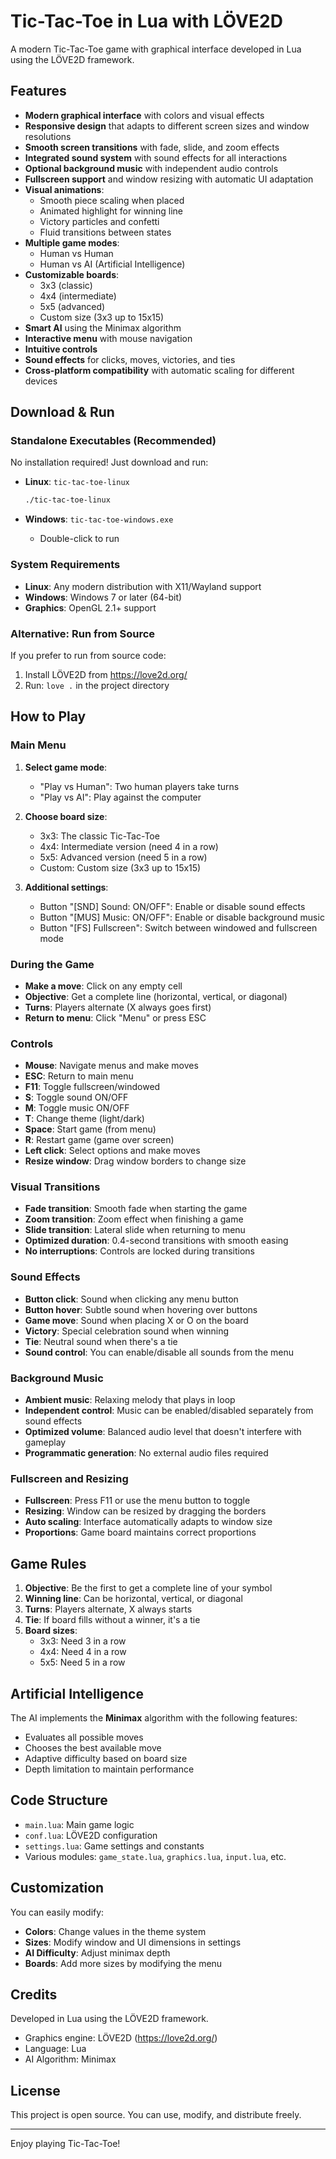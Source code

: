# Tic-Tac-Toe in Lua with LÖVE2D

A modern Tic-Tac-Toe game with graphical interface developed in Lua using the LÖVE2D framework.

## Features

- **Modern graphical interface** with colors and visual effects
- **Responsive design** that adapts to different screen sizes and window resolutions
- **Smooth screen transitions** with fade, slide, and zoom effects
- **Integrated sound system** with sound effects for all interactions
- **Optional background music** with independent audio controls
- **Fullscreen support** and window resizing with automatic UI adaptation
- **Visual animations**:
  - Smooth piece scaling when placed
  - Animated highlight for winning line
  - Victory particles and confetti
  - Fluid transitions between states
- **Multiple game modes**:
  - Human vs Human
  - Human vs AI (Artificial Intelligence)
- **Customizable boards**:
  - 3x3 (classic)
  - 4x4 (intermediate)
  - 5x5 (advanced)
  - Custom size (3x3 up to 15x15)
- **Smart AI** using the Minimax algorithm
- **Interactive menu** with mouse navigation
- **Intuitive controls**
- **Sound effects** for clicks, moves, victories, and ties
- **Cross-platform compatibility** with automatic scaling for different devices

## Download & Run

### Standalone Executables (Recommended)
No installation required! Just download and run:

- **Linux**: `tic-tac-toe-linux` 
  ```bash
  ./tic-tac-toe-linux
  ```

- **Windows**: `tic-tac-toe-windows.exe`
  - Double-click to run

### System Requirements
- **Linux**: Any modern distribution with X11/Wayland support
- **Windows**: Windows 7 or later (64-bit)
- **Graphics**: OpenGL 2.1+ support

### Alternative: Run from Source
If you prefer to run from source code:
1. Install LÖVE2D from https://love2d.org/
2. Run: `love .` in the project directory

## How to Play

### Main Menu
1. **Select game mode**:
   - "Play vs Human": Two human players take turns
   - "Play vs AI": Play against the computer

2. **Choose board size**:
   - 3x3: The classic Tic-Tac-Toe
   - 4x4: Intermediate version (need 4 in a row)
   - 5x5: Advanced version (need 5 in a row)
   - Custom: Custom size (3x3 up to 15x15)

3. **Additional settings**:
   - Button "[SND] Sound: ON/OFF": Enable or disable sound effects
   - Button "[MUS] Music: ON/OFF": Enable or disable background music
   - Button "[FS] Fullscreen": Switch between windowed and fullscreen mode

### During the Game
- **Make a move**: Click on any empty cell
- **Objective**: Get a complete line (horizontal, vertical, or diagonal)
- **Turns**: Players alternate (X always goes first)
- **Return to menu**: Click "Menu" or press ESC

### Controls
- **Mouse**: Navigate menus and make moves
- **ESC**: Return to main menu
- **F11**: Toggle fullscreen/windowed
- **S**: Toggle sound ON/OFF
- **M**: Toggle music ON/OFF
- **T**: Change theme (light/dark)
- **Space**: Start game (from menu)
- **R**: Restart game (game over screen)
- **Left click**: Select options and make moves
- **Resize window**: Drag window borders to change size

### Visual Transitions
- **Fade transition**: Smooth fade when starting the game
- **Zoom transition**: Zoom effect when finishing a game
- **Slide transition**: Lateral slide when returning to menu
- **Optimized duration**: 0.4-second transitions with smooth easing
- **No interruptions**: Controls are locked during transitions

### Sound Effects
- **Button click**: Sound when clicking any menu button
- **Button hover**: Subtle sound when hovering over buttons
- **Game move**: Sound when placing X or O on the board
- **Victory**: Special celebration sound when winning
- **Tie**: Neutral sound when there's a tie
- **Sound control**: You can enable/disable all sounds from the menu

### Background Music
- **Ambient music**: Relaxing melody that plays in loop
- **Independent control**: Music can be enabled/disabled separately from sound effects
- **Optimized volume**: Balanced audio level that doesn't interfere with gameplay
- **Programmatic generation**: No external audio files required

### Fullscreen and Resizing
- **Fullscreen**: Press F11 or use the menu button to toggle
- **Resizing**: Window can be resized by dragging the borders
- **Auto scaling**: Interface automatically adapts to window size
- **Proportions**: Game board maintains correct proportions

## Game Rules

1. **Objective**: Be the first to get a complete line of your symbol
2. **Winning line**: Can be horizontal, vertical, or diagonal
3. **Turns**: Players alternate, X always starts
4. **Tie**: If board fills without a winner, it's a tie
5. **Board sizes**:
   - 3x3: Need 3 in a row
   - 4x4: Need 4 in a row
   - 5x5: Need 5 in a row

## Artificial Intelligence

The AI implements the **Minimax** algorithm with the following features:
- Evaluates all possible moves
- Chooses the best available move
- Adaptive difficulty based on board size
- Depth limitation to maintain performance

## Code Structure

- `main.lua`: Main game logic
- `conf.lua`: LÖVE2D configuration
- `settings.lua`: Game settings and constants
- Various modules: `game_state.lua`, `graphics.lua`, `input.lua`, etc.

## Customization

You can easily modify:
- **Colors**: Change values in the theme system
- **Sizes**: Modify window and UI dimensions in settings
- **AI Difficulty**: Adjust minimax depth
- **Boards**: Add more sizes by modifying the menu

## Credits

Developed in Lua using the LÖVE2D framework.
- Graphics engine: LÖVE2D (https://love2d.org/)
- Language: Lua
- AI Algorithm: Minimax

## License

This project is open source. You can use, modify, and distribute freely.

---

Enjoy playing Tic-Tac-Toe!
